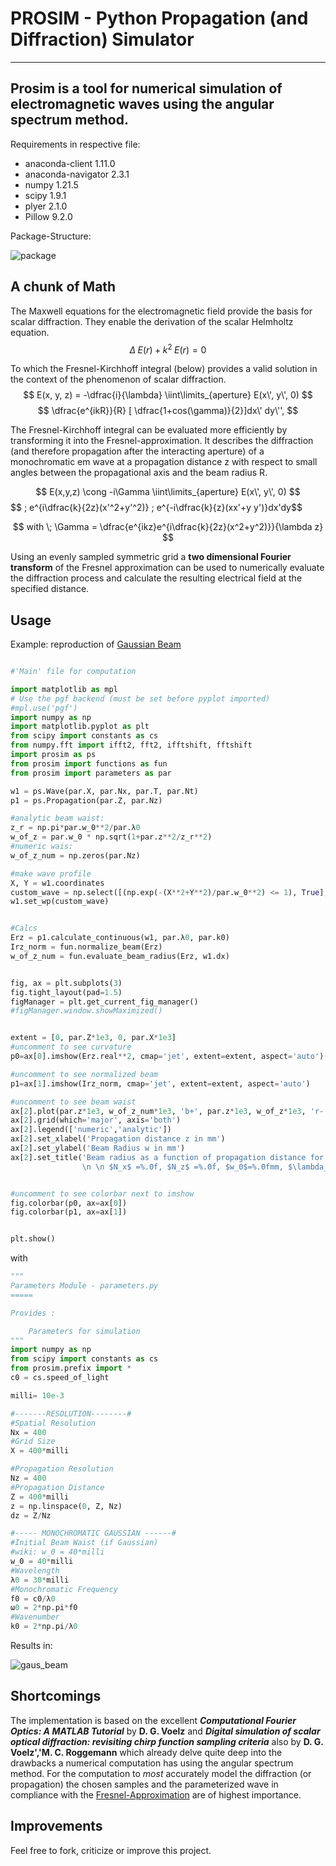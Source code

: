 # PROSIM - Python Propagation (and Diffraction) Simulator
---
Prosim is a tool for numerical simulation of electromagnetic waves using the angular spectrum method.
---

Requirements in respective file:
+ anaconda-client 1.11.0
+ anaconda-navigator 2.3.1
+ numpy 1.21.5
+ scipy 1.9.1
+ plyer 2.1.0
+ Pillow 9.2.0

Package-Structure:

![package](https://github.com/hakimtayari/prosim-Diffraction-Simulator/assets/88373056/f716284b-b4ae-4d02-a3cf-41650b261139)

## A chunk of Math

The Maxwell equations for the electromagnetic field provide the basis for scalar diffraction. They enable the derivation of the scalar Helmholtz equation.
$$ \Delta \; E(r) + k^2 \; E(r) = 0 $$      
     
 To which the Fresnel-Kirchhoff integral (below) provides a valid solution in the context of the phenomenon of scalar diffraction.
 $$ 
 E(x, y, z) = -\dfrac{i}{\lambda}  \iint\limits_{aperture} E(x\', y\', 0) $$ $$ \dfrac{e^{ikR}}{R}  [ \dfrac{1+cos(\gamma)}{2}]dx\' dy\'',
    $$
    
The Fresnel-Kirchhoff integral can be evaluated more efficiently by transforming it into the Fresnel-approximation.
It describes the diffraction (and therefore propagation after the interacting aperture) of a monochromatic em wave at a propagation distance z with respect to small angles between the propagational axis and the beam radius R.

$$ E(x,y,z) \cong  -i\Gamma \iint\limits_{aperture} E(x\', y\', 0) $$ $$ \; e^{i\dfrac{k}{2z}(x\'^2+y\'^2)} \; e^{-i\dfrac{k}{z}(xx\'+y y\')}dx\'dy\$$

$$ with \; \Gamma = \dfrac{e^{ikz}e^{i\dfrac{k}{2z}(x^2+y^2)}}{\lambda z} $$

Using an evenly sampled symmetric grid a **two dimensional Fourier transform** of the Fresnel approximation can be used to numerically evaluate the diffraction process and calculate the resulting electrical field at the specified distance. 

## Usage

Example: reproduction of [Gaussian Beam](https://en.wikipedia.org/wiki/Gaussian_beam)

```python

#'Main' file for computation

import matplotlib as mpl
# Use the pgf backend (must be set before pyplot imported)
#mpl.use('pgf')
import numpy as np
import matplotlib.pyplot as plt
from scipy import constants as cs
from numpy.fft import ifft2, fft2, ifftshift, fftshift
import prosim as ps
from prosim import functions as fun
from prosim import parameters as par

w1 = ps.Wave(par.X, par.Nx, par.T, par.Nt)
p1 = ps.Propagation(par.Z, par.Nz)

#analytic beam waist:
z_r = np.pi*par.w_0**2/par.λ0
w_of_z = par.w_0 * np.sqrt(1+par.z**2/z_r**2)
#numeric wais:
w_of_z_num = np.zeros(par.Nz)

#make wave profile
X, Y = w1.coordinates
custom_wave = np.select([(np.exp(-(X**2+Y**2)/par.w_0**2) <= 1), True], [np.exp(-(X**2+Y**2)/par.w_0**2),0])
w1.set_wp(custom_wave)


#Calcs
Erz = p1.calculate_continuous(w1, par.λ0, par.k0)
Irz_norm = fun.normalize_beam(Erz)
w_of_z_num = fun.evaluate_beam_radius(Erz, w1.dx)


fig, ax = plt.subplots(3)
fig.tight_layout(pad=1.5)
figManager = plt.get_current_fig_manager()
#figManager.window.showMaximized()


extent = [0, par.Z*1e3, 0, par.X*1e3]
#uncomment to see curvature
p0=ax[0].imshow(Erz.real**2, cmap='jet', extent=extent, aspect='auto')

#uncomment to see normalized beam
p1=ax[1].imshow(Irz_norm, cmap='jet', extent=extent, aspect='auto')

#uncomment to see beam waist
ax[2].plot(par.z*1e3, w_of_z_num*1e3, 'b+', par.z*1e3, w_of_z*1e3, 'r-', linewidth='0.7')
ax[2].grid(which='major', axis='both')
ax[2].legend(['numeric','analytic'])
ax[2].set_xlabel('Propagation distance z in mm')
ax[2].set_ylabel('Beam Radius w in mm')
ax[2].set_title('Beam radius as a function of propagation distance for Gaussian beam \
                \n \n $N_x$ =%.0f, $N_z$ =%.0f, $w_0$=%.0fmm, $\lambda_0$=%.0fmm' % (par.Nx, par.Nz, par.w_0/par.milli, par.λ0/par.milli))


#uncomment to see colorbar next to imshow
fig.colorbar(p0, ax=ax[0])
fig.colorbar(p1, ax=ax[1])


plt.show()
```

with 

```python
"""
Parameters Module - parameters.py
=====

Provides :

    Parameters for simulation
"""
import numpy as np
from scipy import constants as cs
from prosim.prefix import *
c0 = cs.speed_of_light

milli= 10e-3

#-------RESOLUTION--------#
#Spatial Resolution
Nx = 400
#Grid Size
X = 400*milli

#Propagation Resolution
Nz = 400
#Propagation Distance
Z = 400*milli
z = np.linspace(0, Z, Nz)
dz = Z/Nz

#----- MONOCHROMATIC GAUSSIAN ------#
#Initial Beam Waist (if Gaussian)
#wiki: w_0 = 40*milli
w_0 = 40*milli
#Wavelength 
λ0 = 30*milli
#Monochromatic Frequency 
f0 = c0/λ0
ω0 = 2*np.pi*f0
#Wavenumber
k0 = 2*np.pi/λ0

```

Results in:

![gaus_beam](https://github.com/hakimtayari/prosim-Diffraction-Simulator/assets/88373056/50f9a94f-0c83-4ca7-afc7-95b2f0ccd328)



## Shortcomings

The implementation is based on the excellent ***Computational Fourier Optics: A MATLAB Tutorial*** by **D. G. Voelz** and
***Digital simulation of scalar optical diffraction: revisiting chirp function sampling criteria*** also by **D. G. Voelz','M. C. Roggemann** which already delve quite deep into the drawbacks a numerical computation has using the angular spectrum method.
For the computation to *most* accurately model the diffraction (or propagation) the chosen samples and the parameterized wave in compliance with the [Fresnel-Approximation](https://en.wikipedia.org/wiki/Fresnel_diffraction) are of highest importance. 

## Improvements 


Feel free to fork, criticize or improve this project.
